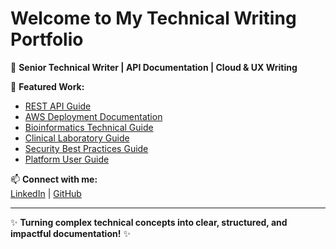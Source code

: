 # Welcome to My Technical Writing Portfolio  
🚀 **Senior Technical Writer | API Documentation | Cloud & UX Writing**  

📌 **Featured Work:**  
- [REST API Guide](https://github.com/kelseywheatle/api-documentation-sample)  
- [AWS Deployment Documentation](https://github.com/kelseywheatle/aws-setup-guide)  
- [Bioinformatics Technical Guide](https://github.com/kelseywheatle/bioinformatics-docs)  
- [Clinical Laboratory Guide](https://github.com/kelseywheatle/clinical-laboratory-guide)  
- [Security Best Practices Guide](https://github.com/kelseywheatle/security-best-practices)  
- [Platform User Guide](https://github.com/kelseywheatle/platform-user-guide)  

📫 **Connect with me:**  
[LinkedIn](https://www.linkedin.com/in/kelseywheat/) | [GitHub](https://github.com/kelseywheatle)  

---
✨ **Turning complex technical concepts into clear, structured, and impactful documentation!** ✨

